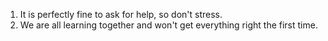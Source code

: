 1. It is perfectly fine to ask for help, so don't stress.
2. We are all learning together and won't get everything right the first time.
